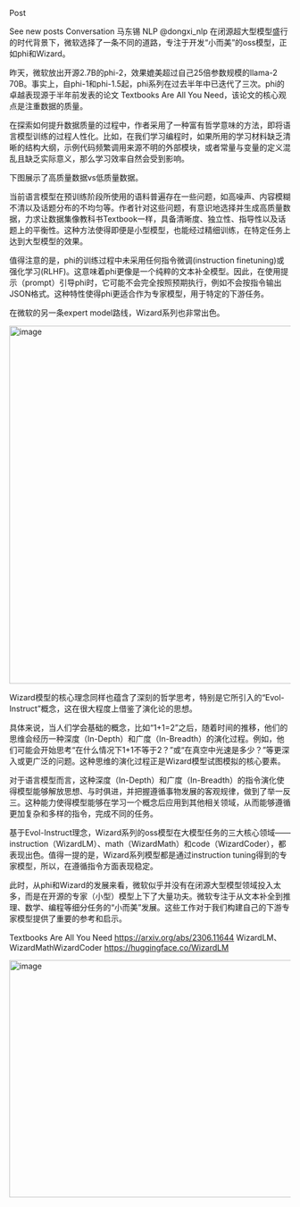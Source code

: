 Post

See new posts
Conversation
马东锡 NLP
@dongxi_nlp
在闭源超大型模型盛行的时代背景下，微软选择了一条不同的道路，专注于开发“小而美”的oss模型，正如phi和Wizard。

昨天，微软放出开源2.7B的phi-2，效果媲美超过自己25倍参数规模的llama-2 70B。事实上，自phi-1和phi-1.5起，phi系列在过去半年中已迭代了三次。phi的卓越表现源于半年前发表的论文 Textbooks Are All You Need，该论文的核心观点是注重数据的质量。


在探索如何提升数据质量的过程中，作者采用了一种富有哲学意味的方法，即将语言模型训练的过程人性化。比如，在我们学习编程时，如果所用的学习材料缺乏清晰的结构大纲，示例代码频繁调用来源不明的外部模块，或者常量与变量的定义混乱且缺乏实际意义，那么学习效率自然会受到影响。

下图展示了高质量数据vs低质量数据。


当前语言模型在预训练阶段所使用的语料普遍存在一些问题，如高噪声、内容模糊不清以及话题分布的不均匀等。作者针对这些问题，有意识地选择并生成高质量数据，力求让数据集像教科书Textbook一样，具备清晰度、独立性、指导性以及话题上的平衡性。这种方法使得即便是小型模型，也能经过精细训练，在特定任务上达到大型模型的效果。

值得注意的是，phi的训练过程中未采用任何指令微调(instruction finetuning)或强化学习(RLHF)。这意味着phi更像是一个纯粹的文本补全模型。因此，在使用提示（prompt）引导phi时，它可能不会完全按照预期执行，例如不会按指令输出JSON格式。这种特性使得phi更适合作为专家模型，用于特定的下游任务。

在微软的另一条expert model路线，Wizard系列也非常出色。

<img width="1200" height="641" alt="image" src="https://github.com/user-attachments/assets/2097db30-a3fb-4438-96bb-9e758d6bd77e" />


Wizard模型的核心理念同样也蕴含了深刻的哲学思考，特别是它所引入的“Evol-Instruct”概念，这在很大程度上借鉴了演化论的思想。

具体来说，当人们学会基础的概念，比如“1+1=2”之后，随着时间的推移，他们的思维会经历一种深度（In-Depth）和广度（In-Breadth）的演化过程。例如，他们可能会开始思考“在什么情况下1+1不等于2？”或“在真空中光速是多少？”等更深入或更广泛的问题。这种思维的演化过程正是Wizard模型试图模拟的核心要素。


对于语言模型而言，这种深度（In-Depth）和广度（In-Breadth）的指令演化使得模型能够解放思想、与时俱进，并把握遵循事物发展的客观规律，做到了举一反三。这种能力使得模型能够在学习一个概念后应用到其他相关领域，从而能够遵循更加复杂和多样的指令，完成不同的任务。

基于Evol-Instruct理念，Wizard系列的oss模型在大模型任务的三大核心领域——instruction（WizardLM）、math（WizardMath）和code（WizardCoder），都表现出色。值得一提的是，Wizard系列模型都是通过instruction tuning得到的专家模型，所以，在遵循指令方面表现稳定。

此时，从phi和Wizard的发展来看，微软似乎并没有在闭源大型模型领域投入太多，而是在开源的专家（小型）模型上下了大量功夫。微软专注于从文本补全到推理、数学、编程等细分任务的“小而美”发展。这些工作对于我们构建自己的下游专家模型提供了重要的参考和启示。

Textbooks Are All You Need https://arxiv.org/abs/2306.11644
WizardLM、WizardMathWizardCoder
https://huggingface.co/WizardLM


<img width="1200" height="425" alt="image" src="https://github.com/user-attachments/assets/ebea54d9-c371-411a-ae62-14c42f492110" />
